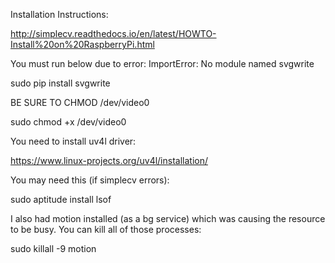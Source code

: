 Installation Instructions:

http://simplecv.readthedocs.io/en/latest/HOWTO-Install%20on%20RaspberryPi.html

You must run below due to error: ImportError: No module named svgwrite

sudo pip install svgwrite

BE SURE TO CHMOD /dev/video0

sudo chmod +x /dev/video0

You need to install uv4l driver:

https://www.linux-projects.org/uv4l/installation/

You may need this (if simplecv errors):

sudo aptitude install lsof

I also had motion installed (as a bg service) which was causing the resource to be busy.  You can kill all of those processes:

sudo killall -9 motion